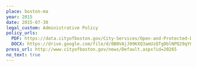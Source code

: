 ```yaml
---
place: boston-ma
year: 2015
date: 2015-07-30
legal_custom: Administrative Policy
policy_urls:
  PDF: https://data.cityofboston.gov/City-Services/Open-and-Protected-Data-Policy/2rjs-rb6r
  DOCX: https://drive.google.com/file/d/0B0VAjJ09KXQ3amUzQTg0blNPQ29qY0x0NGZJNUFpaHVMb0Jr/view?usp=sharing
press_url: http://www.cityofboston.gov/news/Default.aspx?id=20265
no_text: true
---
```

